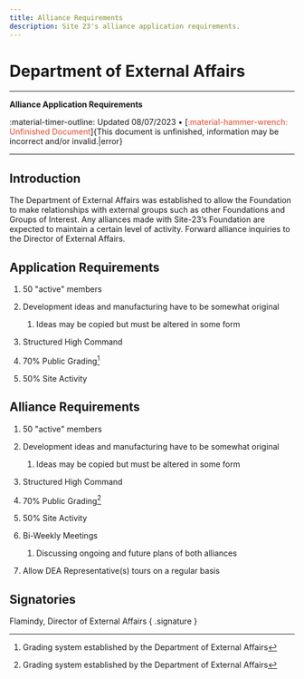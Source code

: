 ```yaml
---
title: Alliance Requirements
description: Site 23's alliance application requirements.
---
```


<div class="centered-text" markdown>

# Department of External Affairs
----
**Alliance Application Requirements**

:material-timer-outline: Updated 08/07/2023 <!--• <span style="color:rgb(116, 247, 147)">:octicons-unlock-16: Public Release</span> -->• [<span style="color:rgb(227, 72, 41)">:material-hammer-wrench: Unfinished Document</span>]{This document is unfinished, information may be incorrect and/or invalid.|error}

----

</div>

## Introduction

The Department of External Affairs was established to allow the Foundation to make relationships with external groups such as other Foundations and Groups of Interest. Any alliances made with Site-23’s Foundation are expected to maintain a certain level of activity. Forward alliance inquiries to the Director of External Affairs.

## Application Requirements

1. 50 "active" members

2. Development ideas and manufacturing have to be somewhat original
    1. Ideas may be copied but must be altered in some form

3. Structured High Command

4. 70% Public Grading[^1]

5. 50% Site Activity

## Alliance Requirements

1. 50 "active" members

2. Development ideas and manufacturing have to be somewhat original
    1. Ideas may be copied but must be altered in some form

3. Structured High Command

4. 70% Public Grading[^1]

5. 50% Site Activity

6. Bi-Weekly Meetings
    1. Discussing ongoing and future plans of both alliances

7. Allow DEA Representative(s) tours on a regular basis

[^1]: Grading system established by the Department of External Affairs

## Signatories

Flamindy, Director of External Affairs
{ .signature }